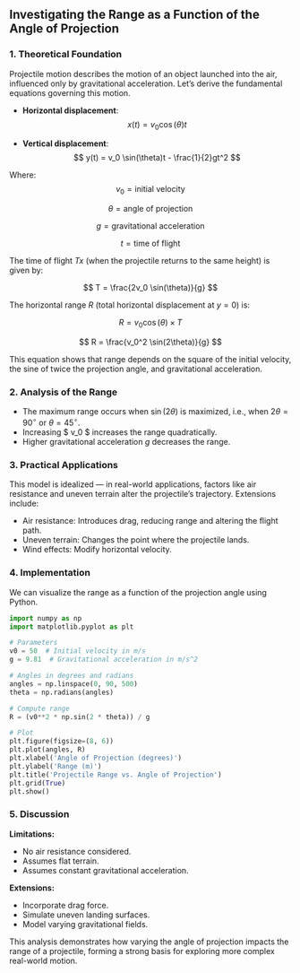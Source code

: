 ## Investigating the Range as a Function of the Angle of Projection

### 1. Theoretical Foundation

Projectile motion describes the motion of an object launched into the air, influenced only by gravitational acceleration. Let’s derive the fundamental equations governing this motion.

- **Horizontal displacement**: 
$$
 x(t) = v_0 \cos(\theta)t
$$

- **Vertical displacement**: 
$$
 y(t) = v_0 \sin(\theta)t - \frac{1}{2}gt^2
$$

Where:
$$
v_0 = \text{initial velocity}
$$

$$
\theta = \text{angle of projection}
$$

$$
g = \text{gravitational acceleration}
$$

$$
t = \text{time of flight}
$$


The time of flight $Tx$ (when the projectile returns to the same height) is given by:

$$
 T = \frac{2v_0 \sin(\theta)}{g}
$$

The horizontal range $R$ (total horizontal displacement at $y = 0$) is:

$$
 R = v_0 \cos(\theta) \times T 
$$

$$
 R = \frac{v_0^2 \sin(2\theta)}{g} 
$$

This equation shows that range depends on the square of the initial velocity, the sine of twice the projection angle, and gravitational acceleration.

### 2. Analysis of the Range

- The maximum range occurs when $\sin(2\theta)$ is maximized, i.e., when $2\theta = 90^\circ$ or $\theta = 45^\circ$.
- Increasing $ v_0 $ increases the range quadratically.
- Higher gravitational acceleration $g$ decreases the range.

### 3. Practical Applications

This model is idealized — in real-world applications, factors like air resistance and uneven terrain alter the projectile’s trajectory. Extensions include:

- Air resistance: Introduces drag, reducing range and altering the flight path.
- Uneven terrain: Changes the point where the projectile lands.
- Wind effects: Modify horizontal velocity.

### 4. Implementation

We can visualize the range as a function of the projection angle using Python.

```python
import numpy as np
import matplotlib.pyplot as plt

# Parameters
v0 = 50  # Initial velocity in m/s
g = 9.81  # Gravitational acceleration in m/s^2

# Angles in degrees and radians
angles = np.linspace(0, 90, 500)
theta = np.radians(angles)

# Compute range
R = (v0**2 * np.sin(2 * theta)) / g

# Plot
plt.figure(figsize=(8, 6))
plt.plot(angles, R)
plt.xlabel('Angle of Projection (degrees)')
plt.ylabel('Range (m)')
plt.title('Projectile Range vs. Angle of Projection')
plt.grid(True)
plt.show()
```

### 5. Discussion

**Limitations:**
- No air resistance considered.
- Assumes flat terrain.
- Assumes constant gravitational acceleration.

**Extensions:**
- Incorporate drag force.
- Simulate uneven landing surfaces.
- Model varying gravitational fields.

This analysis demonstrates how varying the angle of projection impacts the range of a projectile, forming a strong basis for exploring more complex real-world motion.

